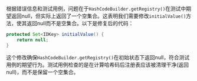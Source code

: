 根据错误信息和测试用例，问题在于`HashCodeBuilder.getRegistry()`在测试中期望返回null，但实际上返回了一个空集合。这表明我们需要修改`initialValue()`方法，使其返回null而不是空集合。以下是修复后的代码：

```java
protected Set<IDKey> initialValue() {
    return null;
}
```

这个修改确保`HashCodeBuilder.getRegistry()`在初始状态下返回null，符合测试用例的期望行为。测试用例检查的是在计算哈希码后注册表应该被清理干净(返回null)，而不是保留一个空集合。